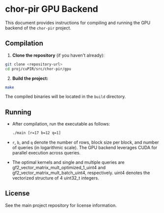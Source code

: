 
# chor-pir GPU Backend

This document provides instructions for compiling and running the GPU backend of the `chor-pir` project.

## Compilation

1. **Clone the repository** (if you haven't already):

  ```bash
  git clone <repository-url>
  cd proj/cuPIR/src/chor-pir/gpu
  ```
2. **Build the project:**

  ```bash
  make
  ```

  The compiled binaries will be located in the `build` directory.

## Running

- After compilation, run the executable as follows:

  ```bash
  ./main [r=17 b=12 q=1]
  ```

- `r`, `b`, and `q` denote the number of rows, block size per block, and number of queries (in logarithmic scale). The GPU backend leverages CUDA for parallel execution across queries. 

- The optimal kernels and single and multiple queries are gf2_vector_matrix_mult_optimized_1_uint4 and gf2_vector_matrix_mult_batch_uint4, respectively. uint4 denotes the vectorized structure of 4 uint32_t integers. 

## License

See the main project repository for license information.

